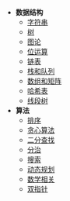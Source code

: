 * **数据结构**
    * [字符串](Algorithm/LeetCode/字符串)
    * [树](Algorithm/LeetCode/树)
    * [图论](Algorithm/LeetCode/图论)
    * [位运算](Algorithm/LeetCode/位运算)
    * [链表](Algorithm/LeetCode/链表)
    * [栈和队列](Algorithm/LeetCode/栈和队列)
    * [数组和矩阵](Algorithm/LeetCode/数组和矩阵)
    * [哈希表](Algorithm/LeetCode/哈希表)
    * [线段树](Algorithm/LeetCode/线段树)
* **算法**
    * [排序](Algorithm/LeetCode/排序)
    * [贪心算法](Algorithm/LeetCode/贪心算法)
    * [二分查找](Algorithm/LeetCode/二分查找)
    * [分治](Algorithm/LeetCode/分治)
    * [搜索](Algorithm/LeetCode/搜索)
    * [动态规划](Algorithm/LeetCode/动态规划)
    * [数学相关](Algorithm/LeetCode/数学相关)
    * [双指针](Algorithm/LeetCode/双指针)